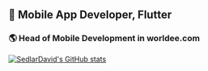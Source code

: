 ## 📱 Mobile App Developer, Flutter

### 🌎 Head of Mobile Development in worldee.com 


[![SedlarDavid's GitHub stats](https://github-readme-stats.vercel.app/api?username=SedlarDavid&count_private=true)](https://github.com/anuraghazra/github-readme-stats)


<!--
**SedlarDavid/SedlarDavid** is a ✨ _special_ ✨ repository because its `README.md` (this file) appears on your GitHub profile.

Here are some ideas to get you started:

- 🔭 I’m currently working on ...
- 🌱 I’m currently learning ...
- 👯 I’m looking to collaborate on ...
- 🤔 I’m looking for help with ...
- 💬 Ask me about ...
- 📫 How to reach me: ...
- 😄 Pronouns: ...
- ⚡ Fun fact: ...
-->

